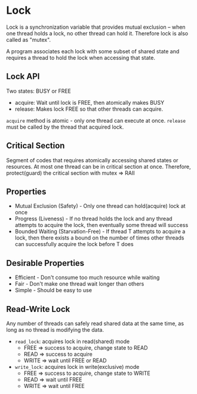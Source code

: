 # Lock

Lock is a synchronization variable that provides mutual exclusion – when one thread holds a lock, no other thread can hold it.
Therefore lock is also called as "mutex".

A program associates each lock with some subset of shared state and requires a thread to hold the lock when accessing that state.

## Lock API

Two states: BUSY or FREE

* acquire: Wait until lock is FREE, then atomically makes BUSY
* release: Makes lock FREE so that other threads can acquire.

`acquire` method is atomic - only one thread can execute at once.
`release` must be called by the thread that acquired lock.

## Critical Section

Segment of codes that requires atomically accessing shared states or resources.
At most one thread can be in critical section at once.
Therefore, protect(guard) the critical section with mutex => RAII

## Properties

* Mutual Exclusion (Safety) - Only one thread can hold(acquire) lock at once
* Progress (Liveness) - If no thread holds the lock and any thread attempts to acquire the lock, then eventually some thread will success
* Bounded Waiting (Starvation-Free) - If thread T attempts to acquire a lock, then there exists a bound on the number of times other threads can successfully acquire the lock before T does

## Desirable Properties

* Efficient - Don't consume too much resource while waiting
* Fair - Don't make one thread wait longer than others
* Simple - Should be easy to use

## Read-Write Lock

Any number of threads can safely read shared data at the same time, as long as no thread is modifying the data.

* `read_lock`: acquires lock in read(shared) mode
  * FREE => success to acquire, change state to READ
  * READ => success to acquire
  * WRITE => wait until FREE or READ
* `write_lock`: acquires lock in write(exclusive) mode
  * FREE => success to acquire, change state to WRITE
  * READ => wait until FREE
  * WRITE => wait until FREE
